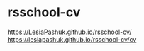 # rsschool-cv
https://LesiaPashuk.github.io/rsschool-cv/
https://lesiapashuk.github.io/rsschool-cv/cv
